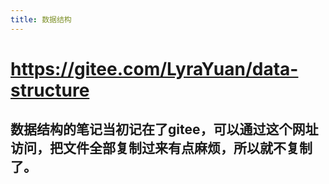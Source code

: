 ```yaml
---
title: 数据结构
---
```


# https://gitee.com/LyraYuan/data-structure

## 数据结构的笔记当初记在了gitee，可以通过这个网址访问，把文件全部复制过来有点麻烦，所以就不复制了。